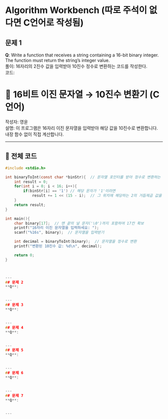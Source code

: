# Algorithm Workbench (따로 주석이 없다면 C언어로 작성됨)

## 문제 1
**Q**: Write a function that receives a string containing a 16-bit binary integer. The function must return the string’s integer value.  
풀이: 16자리의 2진수 값을 입력받아 10진수 정수로 변환하는 코드를 작성한다.  
코드:  
# 🔢 16비트 이진 문자열 → 10진수 변환기 (C언어)

작성자: 영윤  
설명: 이 프로그램은 16자리 이진 문자열을 입력받아 해당 값을 10진수로 변환합니다. 내장 함수 없이 직접 계산합니다.

---

## 📌 전체 코드

```c
#include <stdio.h>

int binaryToInt(const char *binStr){  // 문자열 포인터를 받아 정수로 변환하는 함수 
    int result = 0;
    for(int i = 0; i < 16; i++){
        if(binStr[i] == '1') // 해당 문자가 '1'이라면
            result += 1 << (15 - i);  // 그 위치에 해당하는 2의 거듭제곱 값을 더한다
    }
    return result;
}

int main(){
    char binary[17];  // 맨 끝의 널 문자('\0')까지 포함하여 17칸 확보
    printf("16자리 이진 문자열을 입력하세요: ");
    scanf("%16s", binary);  // 문자열을 입력받기

    int decimal = binaryToInt(binary);  // 문자열을 정수로 변환
    printf("변환된 10진수 값: %d\n", decimal);

    return 0;
}



---
## 문제 2
**Q**: 


---
## 문제 3
**Q**: 


---
## 문제 4
**Q**: 


---
## 문제 5
**Q**: 


---
## 문제 6
**Q**: 


---
## 문제 7
**Q**: 


---
